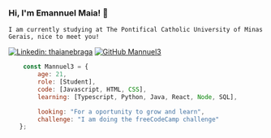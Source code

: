### Hi, I'm Emannuel Maia! 👋


    I am currently studying at The Pontifical Catholic University of Minas Gerais, nice to meet you! 
[![Linkedin: thaianebraga](https://img.shields.io/badge/-emannuelmaia-blue?style=flat-square&logo=Linkedin&logoColor=white&link=https://www.linkedin.com/in/thaianebraga/)](https://www.linkedin.com/in/emannuel-maia-583967227/)
[![GitHub Mannuel3](https://img.shields.io/github/followers/Mannuel3?label=follow&style=social)](https://github.com/Mannuel3)
    
```javascript
    const Mannuel3 = {
        age: 21,
        role: [Student],
        code: [Javascript, HTML, CSS],
        learning: [Typescript, Python, Java, React, Node, SQL],

        looking: "For a oportunity to grow and learn",
        challenge: "I am doing the freeCodeCamp challenge"
   };
```



<!--
**Mannuel3/Mannuel3** is a ✨ _special_ ✨ repository because its `README.md` (this file) appears on your GitHub profile.

Here are some ideas to get you started:

- 🔭 I’m currently working on ...
- 🌱 I’m currently learning ...
- 👯 I’m looking to collaborate on ...
- 🤔 I’m looking for help with ...
- 💬 Ask me about ...
- 📫 How to reach me: ...
- 😄 Pronouns: ...
- ⚡ Fun fact: ...
-->

